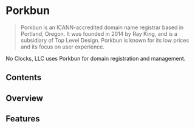 # Porkbun

> Porkbun is an ICANN-accredited domain name registrar based in Portland, Oregon.
> It was founded in 2014 by Ray King, and is a subsidiary of Top Level Design.
> Porkbun is known for its low prices and its focus on user experience.

No Clocks, LLC uses Porkbun for domain registration and management.

## Contents

## Overview

## Features
